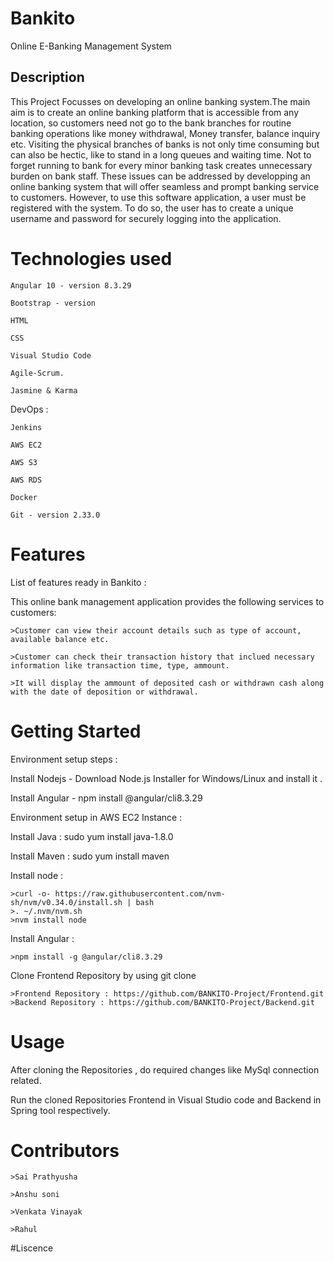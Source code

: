 # Bankito
Online E-Banking Management System 
## Description
This Project Focusses on developing an online banking system.The main aim is to create an online banking platform that is accessible from any location, so customers need not go to the bank branches for routine banking operations like money withdrawal, Money transfer, balance inquiry etc.
Visiting the physical branches of banks is not only time consuming but can also be hectic, like to stand in a long queues and waiting time. Not to forget running to bank for every minor banking task creates unnecessary burden on bank staff. These issues can be addressed by developping an online banking system that will offer seamless and prompt banking service to customers. However, to use this software application, a user must be registered with the system. To do so, the user has to create a unique username and password for securely logging into the application.


 # Technologies used 
 
	Angular 10 - version 8.3.29

	Bootstrap - version 

	HTML

	CSS
	
	Visual Studio Code

	Agile-Scrum.

	Jasmine & Karma

DevOps :

	Jenkins

	AWS EC2

	AWS S3

	AWS RDS

	Docker

	Git - version 2.33.0

	
 
 # Features
 List of features ready in Bankito :
 
 This online bank management application provides the following services to customers:
	
	>Customer can view their account details such as type of account, available balance etc.
	
	>Customer can check their transaction history that inclued necessary information like transaction time, type, ammount.
	
	>It will display the ammount of deposited cash or withdrawn cash along with the date of deposition or withdrawal.


# Getting Started 
Environment setup steps :

Install Nodejs - Download Node.js Installer for Windows/Linux and install it .

Install Angular - npm install @angular/cli8.3.29

Environment setup in AWS EC2 Instance :

Install Java : sudo yum install java-1.8.0

Install Maven : sudo yum install maven

Install node : 

	>curl -o- https://raw.githubusercontent.com/nvm-sh/nvm/v0.34.0/install.sh | bash
	>. ~/.nvm/nvm.sh
	>nvm install node
	
Install Angular :

	>npm install -g @angular/cli8.3.29

Clone Frontend Repository by using git clone <git link of Repository>
	
	>Frontend Repository : https://github.com/BANKITO-Project/Frontend.git
	>Backend Repository : https://github.com/BANKITO-Project/Backend.git

	
# Usage 
	
After cloning the Repositories , do required changes like MySql connection related.
	
Run the cloned Repositories Frontend in Visual Studio code and Backend in Spring tool respectively.
	
# Contributors 

	>Sai Prathyusha
	
	>Anshu soni 
	
	>Venkata Vinayak
	
	>Rahul 
	
#Liscence 





	




 
 
 
  
  
